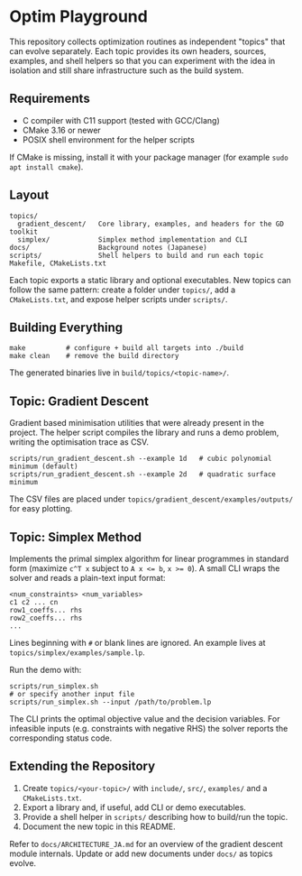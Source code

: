 # Optim Playground

This repository collects optimization routines as independent "topics" that can evolve separately. Each topic provides its own headers, sources, examples, and shell helpers so that you can experiment with the idea in isolation and still share infrastructure such as the build system.

## Requirements

- C compiler with C11 support (tested with GCC/Clang)
- CMake 3.16 or newer
- POSIX shell environment for the helper scripts

If CMake is missing, install it with your package manager (for example `sudo apt install cmake`).

## Layout

```
topics/
  gradient_descent/   Core library, examples, and headers for the GD toolkit
  simplex/            Simplex method implementation and CLI
docs/                 Background notes (Japanese)
scripts/              Shell helpers to build and run each topic
Makefile, CMakeLists.txt
```

Each topic exports a static library and optional executables. New topics can follow the same pattern: create a folder under `topics/`, add a `CMakeLists.txt`, and expose helper scripts under `scripts/`.

## Building Everything

```
make          # configure + build all targets into ./build
make clean    # remove the build directory
```

The generated binaries live in `build/topics/<topic-name>/`.

## Topic: Gradient Descent

Gradient based minimisation utilities that were already present in the project. The helper script compiles the library and runs a demo problem, writing the optimisation trace as CSV.

```
scripts/run_gradient_descent.sh --example 1d   # cubic polynomial minimum (default)
scripts/run_gradient_descent.sh --example 2d   # quadratic surface minimum
```

The CSV files are placed under `topics/gradient_descent/examples/outputs/` for easy plotting.

## Topic: Simplex Method

Implements the primal simplex algorithm for linear programmes in standard form (maximize `c^T x` subject to `A x <= b`, `x >= 0`). A small CLI wraps the solver and reads a plain-text input format:

```
<num_constraints> <num_variables>
c1 c2 ... cn
row1_coeffs... rhs
row2_coeffs... rhs
...
```

Lines beginning with `#` or blank lines are ignored. An example lives at `topics/simplex/examples/sample.lp`.

Run the demo with:

```
scripts/run_simplex.sh
# or specify another input file
scripts/run_simplex.sh --input /path/to/problem.lp
```

The CLI prints the optimal objective value and the decision variables. For infeasible inputs (e.g. constraints with negative RHS) the solver reports the corresponding status code.

## Extending the Repository

1. Create `topics/<your-topic>/` with `include/`, `src/`, `examples/` and a `CMakeLists.txt`.
2. Export a library and, if useful, add CLI or demo executables.
3. Provide a shell helper in `scripts/` describing how to build/run the topic.
4. Document the new topic in this README.

Refer to `docs/ARCHITECTURE_JA.md` for an overview of the gradient descent module internals. Update or add new documents under `docs/` as topics evolve.
